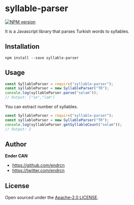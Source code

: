 # syllable-parser

[![NPM version](https://img.shields.io/npm/v/syllable-parser.svg)](https://www.npmjs.com/package/syllable-parser)

It is a Javascript library that parses Turkish words to syllables.

## Installation

```
npm install --save syllable-parser
```

## Usage

```js
const SyllableParser = require("syllable-parser");
const syllableParser = new SyllableParser("TR");
console.log(syllableParser.parse("selam"));
// Output: ["se","lam"]
```

You can extract number of syllables.

```js
const SyllableParser = require("syllable-parser");
const syllableParser = new SyllableParser("TR");
console.log(syllableParser.getSyllableCount("selam"));
// Output: 2
```

## Author

**Ender CAN**

- <https://github.com/endrcn>
- <https://twitter.com/endrcn>

## License

Open sourced under the [Apache-2.0 LICENSE](LICENSE).
